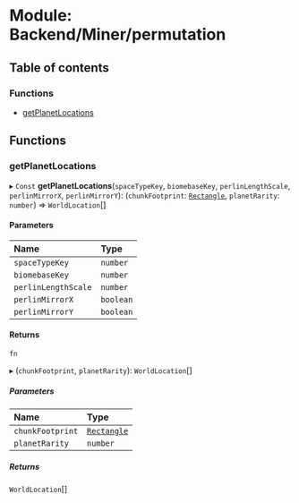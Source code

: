 # Module: Backend/Miner/permutation

## Table of contents

### Functions

- [getPlanetLocations](Backend_Miner_permutation.md#getplanetlocations)

## Functions

### getPlanetLocations

▸ `Const` **getPlanetLocations**(`spaceTypeKey`, `biomebaseKey`, `perlinLengthScale`, `perlinMirrorX`, `perlinMirrorY`): (`chunkFootprint`: [`Rectangle`](../interfaces/_types_global_GlobalTypes.Rectangle.md), `planetRarity`: `number`) => `WorldLocation`[]

#### Parameters

| Name                | Type      |
| :------------------ | :-------- |
| `spaceTypeKey`      | `number`  |
| `biomebaseKey`      | `number`  |
| `perlinLengthScale` | `number`  |
| `perlinMirrorX`     | `boolean` |
| `perlinMirrorY`     | `boolean` |

#### Returns

`fn`

▸ (`chunkFootprint`, `planetRarity`): `WorldLocation`[]

##### Parameters

| Name             | Type                                                                |
| :--------------- | :------------------------------------------------------------------ |
| `chunkFootprint` | [`Rectangle`](../interfaces/_types_global_GlobalTypes.Rectangle.md) |
| `planetRarity`   | `number`                                                            |

##### Returns

`WorldLocation`[]
